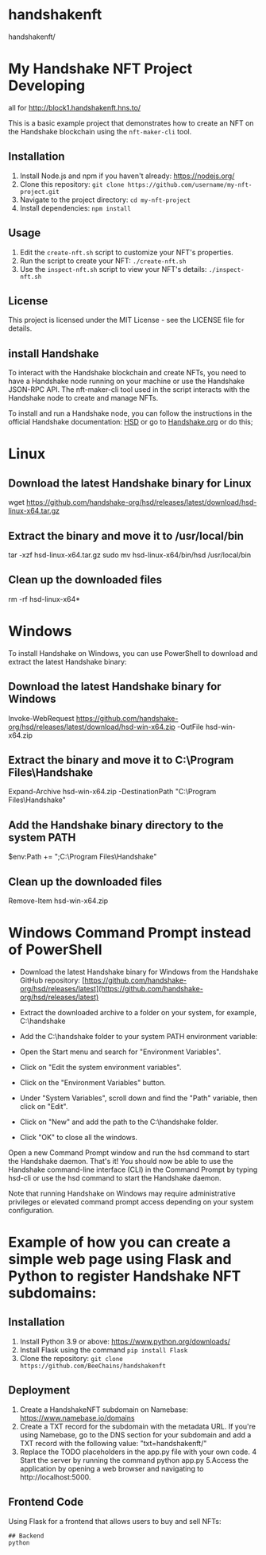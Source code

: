 # handshakenft
handshakenft/ 
 
# My Handshake NFT Project Developing 

all for http://block1.handshakenft.hns.to/

This is a basic example project that demonstrates how to create an NFT on the Handshake blockchain using the `nft-maker-cli` tool.

## Installation

1. Install Node.js and npm if you haven't already: https://nodejs.org/
2. Clone this repository: `git clone https://github.com/username/my-nft-project.git`
3. Navigate to the project directory: `cd my-nft-project`
4. Install dependencies: `npm install`

## Usage

1. Edit the `create-nft.sh` script to customize your NFT's properties.
2. Run the script to create your NFT: `./create-nft.sh`
3. Use the `inspect-nft.sh` script to view your NFT's details: `./inspect-nft.sh`

## License

This project is licensed under the MIT License - see the LICENSE file for details.

## install Handshake

To interact with the Handshake blockchain and create NFTs, you need to have a Handshake node running on your machine or use the Handshake JSON-RPC API. The nft-maker-cli tool used in the script interacts with the Handshake node to create and manage NFTs.

To install and run a Handshake node, you can follow the instructions in the official Handshake documentation: <a href="https://hsd-dev.org/hsd">HSD</a> or go to <a href="https://handshake.org/">Handshake.org</a> or do this;

# Linux

## Download the latest Handshake binary for Linux
wget https://github.com/handshake-org/hsd/releases/latest/download/hsd-linux-x64.tar.gz

## Extract the binary and move it to /usr/local/bin
tar -xzf hsd-linux-x64.tar.gz
sudo mv hsd-linux-x64/bin/hsd /usr/local/bin

## Clean up the downloaded files
rm -rf hsd-linux-x64*

# Windows

To install Handshake on Windows, you can use PowerShell to download and extract the latest Handshake binary:

## Download the latest Handshake binary for Windows
Invoke-WebRequest https://github.com/handshake-org/hsd/releases/latest/download/hsd-win-x64.zip -OutFile hsd-win-x64.zip

## Extract the binary and move it to C:\Program Files\Handshake
Expand-Archive hsd-win-x64.zip -DestinationPath "C:\Program Files\Handshake"

## Add the Handshake binary directory to the system PATH
$env:Path += ";C:\Program Files\Handshake"

## Clean up the downloaded files
Remove-Item hsd-win-x64.zip

# Windows Command Prompt instead of PowerShell

- Download the latest Handshake binary for Windows from the Handshake GitHub repository: [https://github.com/handshake-org/hsd/releases/latest](https://github.com/handshake-org/hsd/releases/latest)

- Extract the downloaded archive to a folder on your system, for example, C:\handshake

- Add the C:\handshake folder to your system PATH environment variable:
- Open the Start menu and search for "Environment Variables".
- Click on "Edit the system environment variables".
- Click on the "Environment Variables" button.
- Under "System Variables", scroll down and find the "Path" variable, then click on "Edit".
- Click on "New" and add the path to the C:\handshake folder.
- Click "OK" to close all the windows.
</ul>
Open a new Command Prompt window and run the hsd command to start the Handshake daemon.
That's it! You should now be able to use the Handshake command-line interface (CLI) in the Command Prompt by typing hsd-cli or use the hsd command to start the Handshake daemon.

Note that running Handshake on Windows may require administrative privileges or elevated command prompt access depending on your system configuration.

# Example of how you can create a simple web page using Flask and Python to register Handshake NFT subdomains:

## Installation

1. Install Python 3.9 or above: https://www.python.org/downloads/
2. Install Flask using the command ```pip install Flask```
3. Clone the repository: ```git clone https://github.com/BeeChains/handshakenft```

## Deployment

1. Create a HandshakeNFT subdomain on Namebase: https://www.namebase.io/domains
2. Create a TXT record for the subdomain with the metadata URL. If you're using Namebase, go to the DNS section for your subdomain and add a TXT record with the    following value: "txt=handshakenft/"
3. Replace the TODO placeholders in the app.py file with your own code.
4 Start the server by running the command python app.py
5.Access the application by opening a web browser and navigating to http://localhost:5000.

## Frontend Code
Using Flask for a frontend that allows users to buy and sell NFTs:
```
## Backend
python




